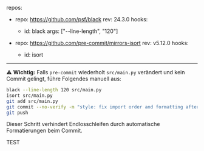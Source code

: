 repos:
  - repo: https://github.com/psf/black
    rev: 24.3.0
    hooks:
      - id: black
        args: ["--line-length", "120"]

  - repo: https://github.com/pre-commit/mirrors-isort
    rev: v5.12.0
    hooks:
      - id: isort

---

⚠️ **Wichtig:** Falls `pre-commit` wiederholt `src/main.py` verändert und kein Commit gelingt, führe Folgendes manuell aus:

```bash
black --line-length 120 src/main.py
isort src/main.py
git add src/main.py
git commit --no-verify -m "style: fix import order and formatting after pre-commit"
git push
```

Dieser Schritt verhindert Endlosschleifen durch automatische Formatierungen beim Commit.

TEST